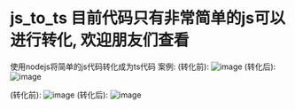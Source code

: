 # js_to_ts 目前代码只有非常简单的js可以进行转化, 欢迎朋友们查看
使用nodejs将简单的js代码转化成为ts代码
案例:
(转化前): ![image](https://github.com/1109176988/js_to_ts/assets/73373421/094711f2-ec52-43f3-9dd2-255743e4f2c6)
(转化后): ![image](https://github.com/1109176988/js_to_ts/assets/73373421/dfb2eb3d-3374-40ac-a09b-dd4948554a01)






(转化前): ![image](https://github.com/1109176988/js_to_ts/assets/73373421/a9fd09e8-946c-47e0-9ffe-1ad85255d7f6)
(转化后): ![image](https://github.com/1109176988/js_to_ts/assets/73373421/1368e0ff-5901-46dc-9d37-50ea4bdfef38)
